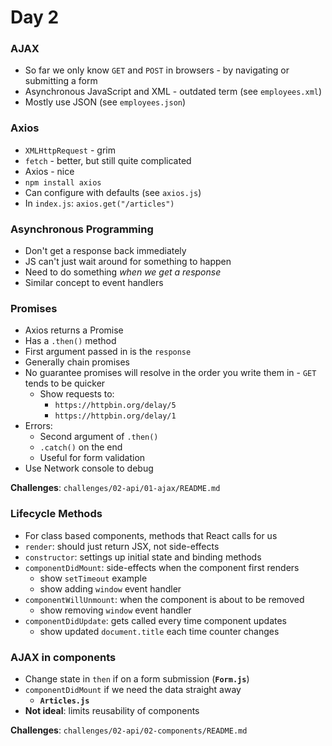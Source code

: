 # Day 2

### AJAX

- So far we only know `GET` and `POST` in browsers - by navigating or submitting a form
- Asynchronous JavaScript and XML - outdated term (see `employees.xml`)
- Mostly use JSON (see `employees.json`)

### Axios

- `XMLHttpRequest` - grim
- `fetch` - better, but still quite complicated
- Axios - nice
- `npm install axios`
- Can configure with defaults (see `axios.js`)
- In `index.js`: `axios.get("/articles")`

### Asynchronous Programming

- Don't get a response back immediately
- JS can't just wait around for something to happen
- Need to do something *when we get a response*
- Similar concept to event handlers

### Promises

- Axios returns a Promise
- Has a `.then()` method
- First argument passed in is the `response`
- Generally chain promises
- No guarantee promises will resolve in the order you write them in - `GET` tends to be quicker
    - Show requests to:
        - `https://httpbin.org/delay/5`
        - `https://httpbin.org/delay/1`
- Errors:
    - Second argument of `.then()`
    - `.catch()` on the end
    - Useful for form validation
- Use Network console to debug


**Challenges**: `challenges/02-api/01-ajax/README.md`



### Lifecycle Methods

- For class based components, methods that React calls for us
- `render`: should just return JSX, not side-effects
- `constructor`: settings up initial state and binding methods
- `componentDidMount`: side-effects when the component first renders
    - show `setTimeout` example
    - show adding `window` event handler
- `componentWillUnmount`: when the component is about to be removed
    - show removing `window` event handler
- `componentDidUpdate`: gets called every time component updates
    - show updated `document.title` each time counter changes


### AJAX in components

- Change state in `then` if on a form submission (**`Form.js`**)
- `componentDidMount` if we need the data straight away
    - **`Articles.js`**
- **Not ideal**: limits reusability of components


**Challenges**: `challenges/02-api/02-components/README.md`
